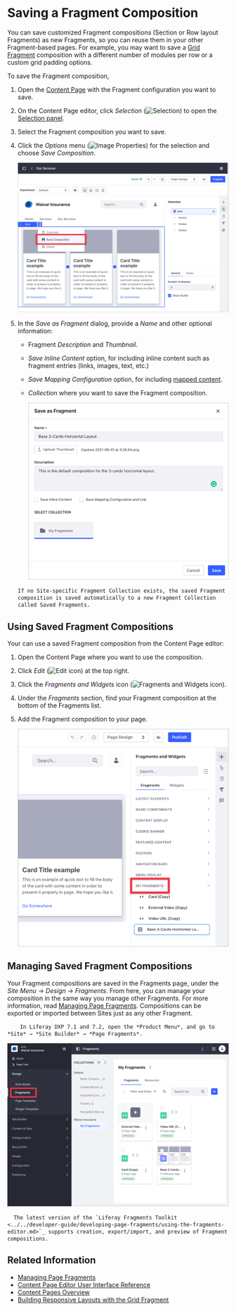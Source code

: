 # Saving a Fragment Composition

You can save customized Fragment compositions (Section or Row layout Fragments) as new Fragments, so you can reuse them in your other Fragment-based pages. For example, you may want to save a [Grid Fragment](../../creating-pages/building-and-managing-content-pages/configuring-elements-on-content-pages.md#configuring-the-grid-fragment) composition with a different number of modules per row or a custom grid padding options.

To save the Fragment composition,

1. Open the [Content Page](../../creating-pages/building-and-managing-content-pages/content-pages-overview.md) with the Fragment configuration you want to save.

1. On the Content Page editor, click *Selection* (![Selection](../../../images/icon-pages-tree.png)) to open the [Selection panel](../../creating-pages/building-and-managing-content-pages/content-page-editor-user-interface-reference.md#selection).

1. Select the Fragment composition you want to save.

1. Click the *Options* menu (![Image Properties](../../../images/icon-app-options.png)) for the selection and choose *Save Composition*.

      ![Save the Fragment composition using the Save Composition option in the Options menu.](./saving-a-fragment-composition/images/04.png)

1. In the *Save as Fragment* dialog, provide a *Name* and other optional information:

    - Fragment *Description* and *Thumbnail*.
    - *Save Inline Content* option, for including inline content such as fragment entries (links, images, text, etc.)
    - *Save Mapping Configuration* option, for including [mapped content](../../creating-pages/building-and-managing-content-pages/configuring-elements-on-content-pages.md#mapping-content).
    - *Collection* where you want to save the Fragment composition.

      ![Provide the information for the Fragment composition in the dialog that appears.](./saving-a-fragment-composition/images/02.png)

    ```note::
    If no Site-specific Fragment Collection exists, the saved Fragment composition is saved automatically to a new Fragment Collection called Saved Fragments.
    ```

## Using Saved Fragment Compositions

Your can use a saved Fragment composition from the Content Page editor:
  
1. Open the Content Page where you want to use the composition.

1. Click *Edit* (![Edit icon](../../../images/icon-edit.png)) at the top right.

1. Click the *Fragments and Widgets* icon (![Fragments and Widgets icon](../../../images/icon-cards2.png)).

1. Under the *Fragments* section, find your Fragment composition at the bottom of the Fragments list.

1. Add the Fragment composition to your page.

    ![The saved Fragment composition can be used immediately.](./saving-a-fragment-composition/images/06.png)

## Managing Saved Fragment Compositions

Your Fragment compositions are saved in the Fragments page, under the *Site Menu* &rarr; *Design* &rarr; *Fragments*. From here, you can manage your composition in the same way you manage other Fragments. For more information, read [Managing Page Fragments](./managing-page-fragments.md). Compositions can be exported or imported between Sites just as any other Fragment.

```note::
    In Liferay DXP 7.1 and 7.2, open the *Product Menu*, and go to *Site* → *Site Builder* → *Page Fragments*.
```

![The saved Fragment composition can be used immediately.](./saving-a-fragment-composition/images/05.png)

```note::
  The latest version of the `Liferay Fragments Toolkit <../../developer-guide/developing-page-fragments/using-the-fragments-editor.md>`_ supports creation, export/import, and preview of Fragment compositions.
```

## Related Information

- [Managing Page Fragments](./managing-page-fragments.md)
- [Content Page Editor User Interface Reference](../../creating-pages/building-and-managing-content-pages/content-page-editor-user-interface-reference.md)
- [Content Pages Overview](../../creating-pages/building-and-managing-content-pages/content-pages-overview.md)
- [Building Responsive Layouts with the Grid Fragment](../../optimizing-sites/building-a-responsive-site/building-responsive-layouts-with-the-grid-fragment.md)
